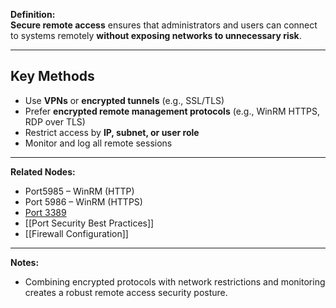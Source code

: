 **Definition:**  
**Secure remote access** ensures that administrators and users can connect to systems remotely **without exposing networks to unnecessary risk**.

---

## **Key Methods**  
- Use **VPNs** or **encrypted tunnels** (e.g., SSL/TLS)  
- Prefer **encrypted remote management protocols** (e.g., WinRM HTTPS, RDP over TLS)  
- Restrict access by **IP, subnet, or user role**  
- Monitor and log all remote sessions  

---

**Related Nodes:**  
- Port5985 – WinRM (HTTP)  
- Port 5986 – WinRM (HTTPS)  
- [Port 3389](https://www.cbtnuggets.com/common-ports/what-is-port-3389)
- [[Port Security Best Practices]]  
- [[Firewall Configuration]]  

---

**Notes:**  
- Combining encrypted protocols with network restrictions and monitoring creates a robust remote access security posture.
